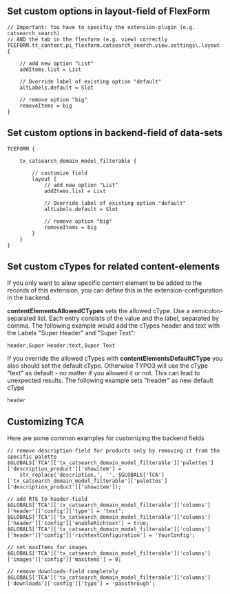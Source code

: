 
## Set custom options in layout-field of FlexForm
```
// Important: You have to specifiy the extension-plugin (e.g. catsearch_search)
// AND the tab in the flexform (e.g. view) correctly
TCEFORM.tt_content.pi_flexform.catsearch_search.view.settings\.layout {

    // add new option "List"
    addItems.list = List

    // Override label of existing option "default"
    altLabels.default = Slot

    // remove option "big"
    removeItems = big
}
```

## Set custom options in backend-field of data-sets
```
TCEFORM {

	tx_catsearch_domain_model_filterable {

        // customize field
        layout {
            // add new option "List"
            addItems.list = List

            // Override label of existing option "default"
            altLabels.default = Slot

            // remove option "big"
            removeItems = big
        }
    }
}
```

## Set custom cTypes for related content-elements
If you only want to allow specific content element to be added to the records of this extension, you can define this in the extension-configuration in the backend.

**contentElementsAllowedCTypes** sets the allowed cType. Use a semicolon-separated list. Each entry consists of the value and the label, separated by comma.
The following example would add the cTypes header and text with the Labels "Super Header" and "Super Text":
```
header,Super Header;text,Super Text
```
If you override the allowed cTypes with **contentElementsDefaultCType** you also should set the default cType. Otherwise TYPO3 will use the cType "text" as default - no matter if you allowed it or not.
This can lead to unexpected results. The following example sets "header" as new default cType
```
header
```

## Customizing TCA
Here are some common examples for customizing the backend fields
```
// remove description-field for products only by removing it from the specific palette
$GLOBALS['TCA']['tx_catsearch_domain_model_filterable']['palettes']['description_product']['showitem'] =
    str_replace('description,', '', $GLOBALS['TCA']['tx_catsearch_domain_model_filterable']['palettes']['description_product']['showitem']);

// add RTE to header-field
$GLOBALS['TCA']['tx_catsearch_domain_model_filterable']['columns']['header']['config']['type'] = 'text';
$GLOBALS['TCA']['tx_catsearch_domain_model_filterable']['columns']['header']['config']['enableRichtext'] = true;
$GLOBALS['TCA']['tx_catsearch_domain_model_filterable']['columns']['header']['config']['richtextConfiguration'] = 'YourConfig';

// set maxItems for images
$GLOBALS['TCA']['tx_catsearch_domain_model_filterable']['columns']['images']['config']['maxitems'] = 8;

// remove downloads-field completely
$GLOBALS['TCA']['tx_catsearch_domain_model_filterable']['columns']['downloads']['config']['type'] = 'passthrough';

```
